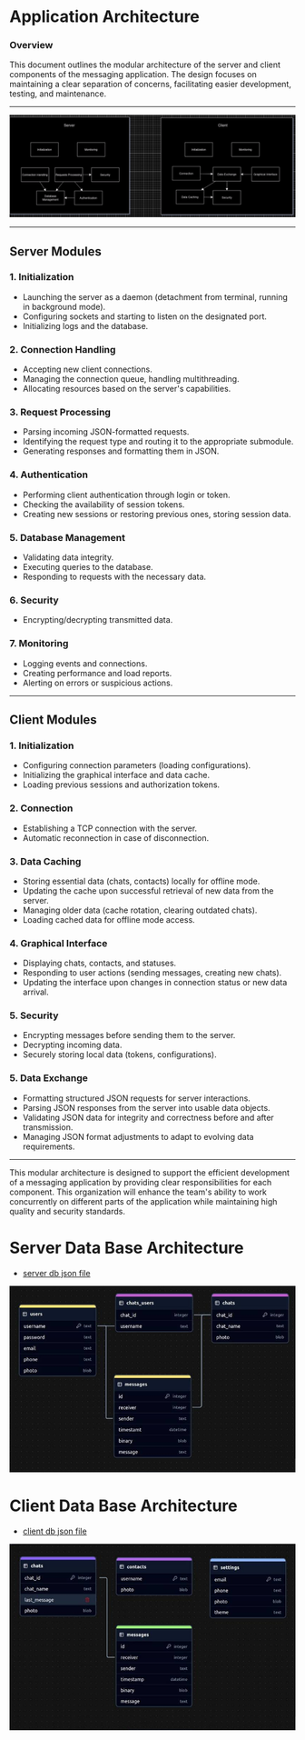 # Application Architecture

### Overview

This document outlines the modular architecture of the server and client
components of the messaging application. The design focuses on maintaining
a clear separation of concerns, facilitating easier development, testing,
and maintenance.

---
![Screenshot showing client server architecture](Assets/ClientServerDiagram.drawio.png)

---

## Server Modules

### 1. Initialization

*    Launching the server as a daemon (detachment from terminal, running in background mode).
*    Configuring sockets and starting to listen on the designated port.
*    Initializing logs and the database.

### 2. Connection Handling

*    Accepting new client connections.
*    Managing the connection queue, handling multithreading.
*    Allocating resources based on the server's capabilities.

### 3. Request Processing

* Parsing incoming JSON-formatted requests.
* Identifying the request type and routing it to the appropriate submodule.
* Generating responses and formatting them in JSON.

### 4. Authentication

*    Performing client authentication through login or token.
*    Checking the availability of session tokens.
*    Creating new sessions or restoring previous ones, storing session data.

### 5. Database Management

*    Validating data integrity.
*    Executing queries to the database.
*    Responding to requests with the necessary data.

### 6. Security

*    Encrypting/decrypting transmitted data.

### 7. Monitoring

*    Logging events and connections.
*    Creating performance and load reports.
*    Alerting on errors or suspicious actions.

--- 

## Client Modules

### 1. Initialization

*    Configuring connection parameters (loading configurations).
*    Initializing the graphical interface and data cache.
*    Loading previous sessions and authorization tokens.

### 2. Connection

*    Establishing a TCP connection with the server.
*    Automatic reconnection in case of disconnection.

### 3. Data Caching

*    Storing essential data (chats, contacts) locally for offline mode.
*    Updating the cache upon successful retrieval of new data from the server.
*    Managing older data (cache rotation, clearing outdated chats).
*    Loading cached data for offline mode access.

### 4. Graphical Interface

*    Displaying chats, contacts, and statuses.
*    Responding to user actions (sending messages, creating new chats).
*    Updating the interface upon changes in connection status or new data arrival.

### 5. Security

*    Encrypting messages before sending them to the server.
*    Decrypting incoming data.
*    Securely storing local data (tokens, configurations).

### 5. Data Exchange
*   Formatting structured JSON requests for server interactions.
*   Parsing JSON responses from the server into usable data objects.
*   Validating JSON data for integrity and correctness before and after transmission.
*   Managing JSON format adjustments to adapt to evolving data requirements.

---

This modular architecture is designed to support the efficient development of
a messaging application by providing clear responsibilities for each component.
This organization will enhance the team's ability to work concurrently
on different parts of the application while maintaining high quality
and security standards.

# Server Data Base Architecture

* [server db json file](Assets/server.json)

![Screenshot showing server database](Assets/server.jpg)


# Client Data Base Architecture

* [client db json file](Assets/client.json)

![Screenshot showing client database](Assets/client.jpg)
